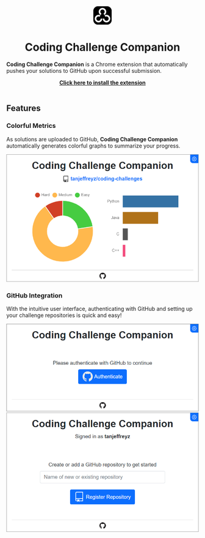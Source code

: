 <div align="center">
  <img src="resources/icons/thick/icon-48px.png" />
  <h1>Coding Challenge Companion</h1>
</div>

**Coding Challenge Companion** is a Chrome extension that automatically pushes your solutions to GitHub upon successful submission.

<div align="center">
  <a href=""><b>Click here to install the extension</b></a>
</div>

<br>


## Features
### Colorful Metrics
As solutions are uploaded to GitHub, **Coding Challenge Companion** automatically generates colorful graphs to summarize your progress.

<div align="center">
  <img src="resources/images/main_page.png" width="600px" />
</div>


### GitHub Integration
With the intuitive user interface, authenticating with GitHub and setting up your challenge repositories is quick and easy!

<div align="center">
  <img src="resources/images/authentication_page.png" width="600px" />
  <img src="resources/images/register_repo_page.png" width="600px" />
</div>
